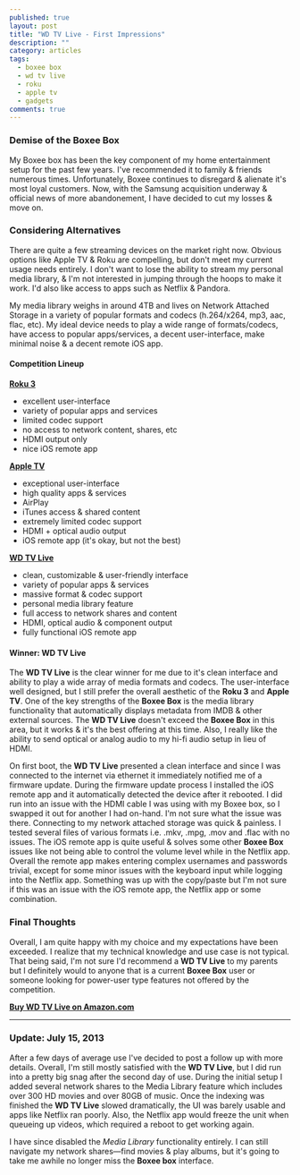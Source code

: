 ```yaml
---
published: true
layout: post
title: "WD TV Live - First Impressions"
description: ""
category: articles
tags: 
  - boxee box
  - wd tv live
  - roku
  - apple tv
  - gadgets
comments: true
---
```


### Demise of the Boxee Box
My Boxee box has been the key component of my home entertainment setup for the past few years. I've recommended it to family & friends numerous times. Unfortunately, Boxee continues to disregard & alienate it's most loyal customers. Now, with the Samsung acquisition underway & official news of more abandonement, I have decided to cut my losses & move on.


### Considering Alternatives
There are quite a few streaming devices on the market right now. Obvious options like Apple TV & Roku are compelling, but don't meet my current usage needs entirely. I don't want to lose the ability to stream my personal media library, & I'm not interested in jumping through the hoops to make it work. I'd also like access to apps such as Netflix & Pandora.

My media library weighs in around 4TB and lives on Network Attached Storage in a variety of popular formats and codecs (h.264/x264, mp3, aac, flac, etc). My ideal device needs to play a wide range of formats/codecs, have access to popular apps/services, a decent user-interface, make minimal noise & a decent remote iOS app.

#### Competition Lineup

**[Roku 3](http://www.roku.com/meet-roku)**
  
* excellent user-interface
* variety of popular apps and services
* limited codec support
* no access to network content, shares, etc
* HDMI output only
* nice iOS remote app

**[Apple TV](https://www.apple.com/appletv/)**
  
* exceptional user-interface
* high quality apps & services
* AirPlay
* iTunes access & shared content
* extremely limited codec support
* HDMI + optical audio output
* iOS remote app (it's okay, but not the best)

**[WD TV Live](http://www.wdc.com/en/products/products.aspx?id=330)**
  
* clean, customizable & user-friendly interface
* variety of popular apps & services
* massive format & codec support 
* personal media library feature
* full access to network shares and content
* HDMI, optical audio & component output
* fully functional iOS remote app


#### Winner: WD TV Live

The **WD TV Live** is the clear winner for me due to it's clean interface and ability to play a wide array of media formats and codecs. The user-interface well designed, but I still prefer the overall aesthetic of the **Roku 3** and **Apple TV**. One of the key strengths of the **Boxee Box** is the media library functionality that automatically displays metadata from IMDB & other external sources. The **WD TV Live** doesn't exceed the **Boxee Box** in this area, but it works & it's the best offering at this time. Also, I really like the ability to send optical or analog audio to my hi-fi audio setup in lieu of HDMI.

On first boot, the **WD TV Live** presented a clean interface and since I was connected to the internet via ethernet it immediately notified me of a firmware update. During the firmware update process I installed the iOS remote app and it automatically detected the device after it rebooted. I did run into an issue with the HDMI cable I was using with my Boxee box, so I swapped it out for another I had on-hand. I'm not sure what the issue was there. Connecting to my network attached storage was quick & painless. I tested several files of various formats i.e. .mkv, .mpg, .mov and .flac with no issues. The iOS remote app is quite useful & solves some other **Boxee Box** issues like not being able to control the volume level while in the Netflix app. Overall the remote app makes entering complex usernames and passwords trivial, except for some minor issues with the keyboard input while logging into the Netflix app. Something was up with the copy/paste but I'm not sure if this was an issue with the iOS remote app, the Netflix app or some combination.

### Final Thoughts

Overall, I am quite happy with my choice and my expectations have been exceeded. I realize that my technical knowledge and use case is not typical. That being said, I'm not sure I'd recommend a **WD TV Live** to my parents but I definitely would to anyone that is a current **Boxee Box** user or someone looking for power-user type features not offered by the competition.

**[Buy WD TV Live on Amazon.com](http://www.amazon.com/gp/product/B005KOZNBW/ref=as_li_qf_sp_asin_tl?ie=UTF8&camp=1789&creative=9325&creativeASIN=B005KOZNBW&linkCode=as2&tag=pixelsonly-20)**

---

### Update: July 15, 2013

After a few days of average use I've decided to post a follow up with more details. Overall, I'm still mostly satisfied with the **WD TV Live**, but I did run into a pretty big snag after the second day of use. During the initial setup I added several network shares to the Media Library feature which includes over 300 HD movies and over 80GB of music. Once the indexing was finished the **WD TV Live** slowed dramatically, the UI was barely usable and apps like Netflix ran poorly. Also, the Netflix app would freeze the unit when queueing up videos, which required a reboot to get working again.

I have since disabled the *Media Library* functionality entirely. I can still navigate my network shares&mdash;find movies & play albums, but it's going to take me awhile no longer miss the **Boxee box** interface.
